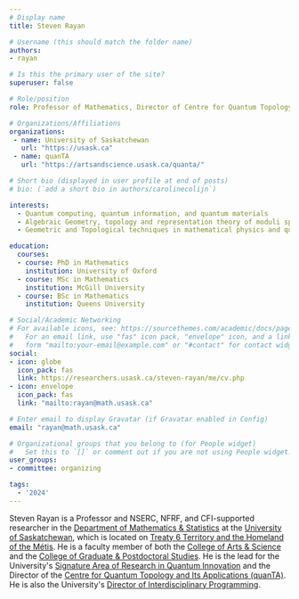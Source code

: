 ```yaml
---
# Display name
title: Steven Rayan

# Username (this should match the folder name)
authors:
- rayan

# Is this the primary user of the site?
superuser: false

# Role/position
role: Professor of Mathematics, Director of Centre for Quantum Topology and its applications (quanTA)

# Organizations/Affiliations
organizations:
 - name: University of Saskatchewan
   url: "https://usask.ca"
 - name: quanTA
   url: "https://artsandscience.usask.ca/quanta/"

# Short bio (displayed in user profile at end of posts)
# bio: (`add a short bio in authors/carolinecolijn`)

interests:
  - Quantum computing, quantum information, and quantum materials
  - Algebraic Geometry, topology and representation theory of moduli spaces
  - Geometric and Topological techniques in mathematical physics and quantum theory

education:
  courses:
  - course: PhD in Mathematics
    institution: University of Oxford
  - course: MSc in Mathematics
    institution: McGill University
  - course: BSc in Mathematics
    institution: Queens University

# Social/Academic Networking
# For available icons, see: https://sourcethemes.com/academic/docs/page-builder/#icons
#   For an email link, use "fas" icon pack, "envelope" icon, and a link in the
#   form "mailto:your-email@example.com" or "#contact" for contact widget.
social:
- icon: globe
  icon_pack: fas
  link: https://researchers.usask.ca/steven-rayan/me/cv.php
- icon: envelope
  icon_pack: fas
  link: "mailto:rayan@math.usask.ca"

# Enter email to display Gravatar (if Gravatar enabled in Config)
email: "rayan@math.usask.ca"

# Organizational groups that you belong to (for People widget)
#   Set this to `[]` or comment out if you are not using People widget.
user_groups:
- committee: organizing

tags:
  - '2024'
---
```

Steven Rayan is a Professor and NSERC, NFRF, and CFI-supported researcher in the
[Department of Mathematics & Statistics](https://math.usask.ca/) at the
[University of Saskatchewan](https://usask.ca/), which is located on [Treaty 6
Territory and the Homeland of the
Métis](https://indigenous.usask.ca/indigenization-reconciliation/Land-Acknowledgement.php).
He is a faculty member of both the [College of Arts &
Science](https://artsandscience.usask.ca/) and the [College of Graduate &
Postdoctoral Studies](https://cgps.usask.ca/). He is the lead for the
University's [Signature Area of Research in Quantum
Innovation](https://vpresearch.usask.ca/initiatives/signature-areas-of-research.php)
and the Director of the [Centre for Quantum Topology and Its Applications
(quanTA)](https://artsandscience.usask.ca/quanta/).  He is also the University's
[Director of Interdisciplinary
Programming](https://cgps.usask.ca/contact-us/deans-message/college-leadership.php).


